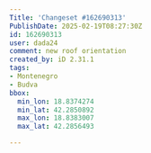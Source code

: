 ```yaml
---
Title: 'Changeset #162690313'
PublishDate: 2025-02-19T08:27:30Z
id: 162690313
user: dada24
comment: new roof orientation
created_by: iD 2.31.1
tags:
- Montenegro
- Budva
bbox:
  min_lon: 18.8374274
  min_lat: 42.2850892
  max_lon: 18.8383007
  max_lat: 42.2856493

---
```

